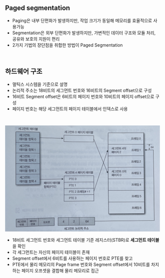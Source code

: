 ## Paged segmentation

- Paging은 내부 단편화가 발생하지만, 작업 크기가 동일해 메모리를 효율적으로 사용가능
- Segmentation은 외부 단편화가 발생하지만, 가변적인 데이터 구조와 모듈 처리, 공유와 보호의 지원이 편리
- 2가지 기법의 장단점을 취합한 방법이 Paged Segmentation

<br>

## 하드웨어 구조

- 멀틱스 시스템을 기준으로 설명
- 논리적 주소는 18비트의 세그먼트 번호와 16비트의 Segment offset으로 구성
- 16비트 Segment offset은 6비트의 페이지 번호와 10비트의 페이지 offset으로 구성
- 페이지 번호는 해당 세그먼트의 페이지 테이블에서 인덱스로 사용
<br>

![jpeg](/_operating-system/_img/paged_segmentation.jpeg)

- 18비트 세그먼트 번호와 세그먼트 테이블 기준 레지스터(STBR)로 **세그먼트 테이블**을 확인
- 각 세그먼트는 자신의 페이지 테이블이 존재
- Segment offset에서 6비트를 사용하는 페이지 번호로 PTE를 찾고
- PTE에서 물리 메모리의 Page frame 번호와 Segment offset에서 10비트를 차지하는 페이지 오프셋을 결합해 물리 메모리로 접근
